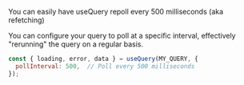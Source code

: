 
You can easily have useQuery repoll every 500 milliseconds (aka refetching)

You can configure your query to poll at a specific interval, effectively "rerunning" the query on a regular basis.

```jsx
const { loading, error, data } = useQuery(MY_QUERY, {
  pollInterval: 500,  // Poll every 500 milliseconds
});
```